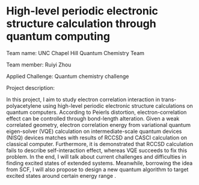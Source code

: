 # High-level periodic electronic structure calculation through quantum computing

Team name: UNC Chapel Hill Quantum Chemistry Team

Team member: Ruiyi Zhou

Applied Challenge: Quantum chemistry challenge 

Project description:


In this project, I aim to study electron correlation interaction in trans-polyacetylene using high-level periodic electronic structure calculations on quantum computers.
According to Peierls distortion, electron-correlation effect can be controlled through bond-length alteration. Given a weak correlated geometry, electron correlation energy from variational quantum eigen-solver (VQE) calculation on intermediate-scale quantum devices (NISQ) devices matches with results of RCCSD and CASCI calculation on classical computer. Furthermore, it is demonstrated that RCCSD calculation fails to describe self-interaction effect, whereas VQE succeeds to fix this problem. 
In the end, I will talk about current challenges and difficulties in finding excited states of extended systems. Meanwhile, borrowing the idea from  SCF, I will also propose to design a new quantum algorithm to target excited states around certain energy range . 


 

